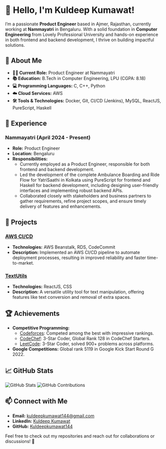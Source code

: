 # 👋 Hello, I'm Kuldeep Kumawat!

I’m a passionate **Product Engineer** based in Ajmer, Rajasthan, currently working at **Nammayatri** in Bengaluru. With a solid foundation in **Computer Engineering** from Lovely Professional University and hands-on experience in both frontend and backend development, I thrive on building impactful solutions.

## 🌟 About Me

- **👨‍💻 Current Role:** Product Engineer at Nammayatri
- **📚 Education:** B.Tech in Computer Engineering, LPU (CGPA: 8.18)
- **💻 Programming Languages:** C, C++, Python
- **☁️ Cloud Services:** AWS
- **🛠️ Tools & Technologies:** Docker, Git, CI/CD (Jenkins), MySQL, ReactJS, PureScript, Haskell

## 💼 Experience

### Nammayatri (April 2024 - Present)
- **Role:** Product Engineer
- **Location:** Bengaluru
- **Responsibilities:**
  - Currently employed as a Product Engineer, responsible for both frontend and backend development.
  - Led the development of the complete Ambulance Boarding and Ride Flow for YatriSaathi in Kolkata using PureScript for frontend and Haskell for backend development, including designing user-friendly interfaces and implementing robust backend APIs.
  - Collaborated closely with stakeholders and business partners to gather requirements, refine project scopes, and ensure timely delivery of features and enhancements.

## 🚀 Projects

### [AWS CI/CD](https://github.com/Kuldeepkumawat144/python_project_lpu)
- **Technologies:** AWS Beanstalk, RDS, CodeCommit
- **Description:** Implemented an AWS CI/CD pipeline to automate deployment processes, resulting in improved reliability and faster time-to-market.

### [TextUtils](https://github.com/Kuldeepkumawat144/python_project_lpu)
- **Technologies:** ReactJS, CSS
- **Description:** A versatile utility tool for text manipulation, offering features like text conversion and removal of extra spaces.

## 🏆 Achievements

- **Competitive Programming:**
  - [Codeforces](https://codeforces.com/profile/kuldeepbkumawat): Competed among the best with impressive rankings.
  - [CodeChef](https://www.codechef.com/users/godwakeup14): 3-Star Coder, Global Rank 128 in CodeChef Starters.
  - [LeetCode](https://leetcode.com/kuldeepkumawat144/): 3-Star Coder, solved 900+ problems across platforms.
- **Google Competitions:** Global rank 5119 in Google Kick Start Round G 2022.

## 📈 GitHub Stats

![GitHub Stats](https://github-readme-stats.vercel.app/api?username=Kuldeepkumawat144&show_icons=true&theme=dracula)
![GitHub Contributions](https://github-readme-streak-stats.herokuapp.com/?user=Kuldeepkumawat144&theme=dracula)

## 📫 Connect with Me

- **Email:** [kuldeepkumawat144@gmail.com](mailto:kuldeepkumawat144@gmail.com)
- **LinkedIn:** [Kuldeep Kumawat](https://www.linkedin.com/in/kuldeep-b-kumawat-ab8972119/)
- **GitHub:** [Kuldeepkumawat144](https://github.com/Kuldeepkumawat144)

Feel free to check out my repositories and reach out for collaborations or discussions! 🚀
